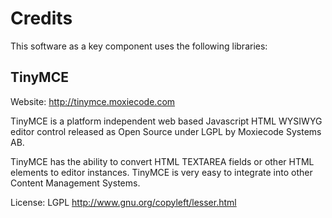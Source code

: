 Credits
=======

This software as a key component uses the following libraries:

TinyMCE
-------

Website: http://tinymce.moxiecode.com

TinyMCE is a platform independent web based Javascript HTML WYSIWYG 
editor control released as Open Source under LGPL by Moxiecode 
Systems AB.

TinyMCE has the ability to convert HTML TEXTAREA fields or other HTML 
elements to editor instances. TinyMCE is very easy to integrate into 
other Content Management Systems.

License: LGPL
http://www.gnu.org/copyleft/lesser.html